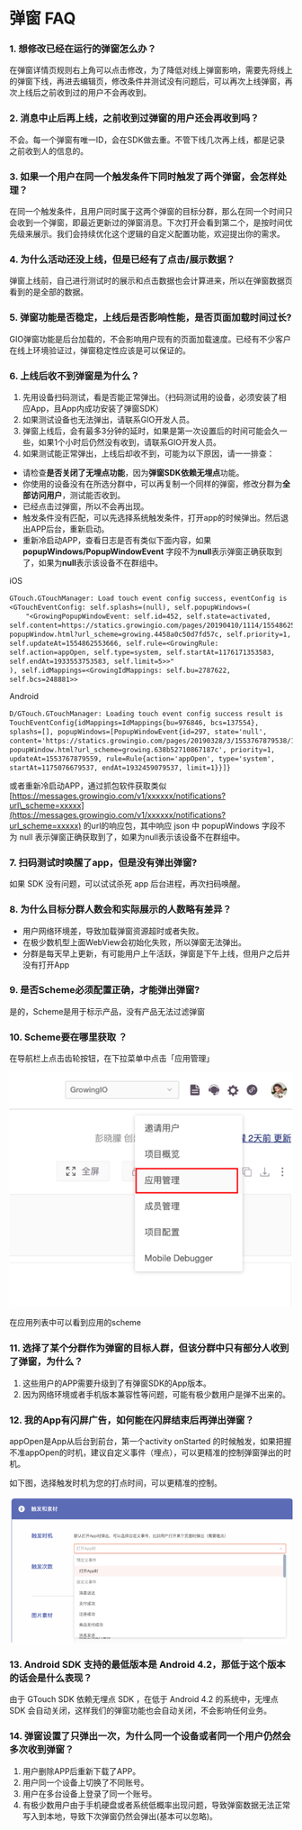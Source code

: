 # 弹窗 FAQ

### **1. 想修改已经在运行的弹窗怎么办？**

在弹窗详情页规则右上角可以点击修改，为了降低对线上弹窗影响，需要先将线上的弹窗下线，再进去编辑页，修改条件并测试没有问题后，可以再次上线弹窗，再次上线后之前收到过的用户不会再收到。

### 2. 消息中止后再上线，之前收到过弹窗的用户还会再收到吗？

不会。每一个弹窗有唯一ID，会在SDK做去重。不管下线几次再上线，都是记录之前收到人的信息的。

### **3. 如果一个用户在同一个触发条件下同时触发了两个弹窗，会怎样处理？**

在同一个触发条件，且用户同时属于这两个弹窗的目标分群，那么在同一个时间只会收到一个弹窗，即最近更新过的弹窗消息。下次打开会看到第二个，是按时间优先级来展示。我们会持续优化这个逻辑的自定义配置功能，欢迎提出你的需求。

### **4. 为什么活动还没上线，但是已经有了点击/展示数据？**

弹窗上线前，自己进行测试时的展示和点击数据也会计算进来，所以在弹窗数据页看到的是全部的数据。

### 5. 弹窗功能是否稳定，上线后是否影响性能，是否页面加载时间过长?

GIO弹窗功能是后台加载的，不会影响用户现有的页面加载速度。已经有不少客户在线上环境验证过，弹窗稳定性应该是可以保证的。

### **6. 上线后收不到弹窗是为什么？**

1. 先用设备扫码测试，看是否能正常弹出。（扫码测试用的设备，必须安装了相应App，且App内成功安装了弹窗SDK）
2. 如果测试设备也无法弹出，请联系GIO开发人员。
3. 弹窗上线后，会有最多3分钟的延时，如果是第一次设置后的时间可能会久一些，如果1个小时后仍然没有收到，请联系GIO开发人员。
4. 如果测试能正常弹出，上线后却收不到，可能为以下原因，请一一排查：

* 请检查**是否关闭了无埋点功能**，因为**弹窗SDK依赖无埋点**功能。
* 你使用的设备没有在所选分群中，可以再复制一个同样的弹窗，修改分群为**全部访问用户**，测试能否收到。
* 已经点击过弹窗，所以不会再出现。
* 触发条件没有匹配，可以先选择系统触发条件，打开app的时候弹出。然后退出APP后台，重新启动。
* 重新冷启动APP，查看日志是否有类似下面内容，如果**popupWindows/PopupWindowEvent** 字段不为**null**表示弹窗正确获取到了，如果为**null**表示该设备不在群组中。

iOS

```text
GTouch.GTouchManager: Load touch event config success, eventConfig is <GTouchEventConfig: self.splashs=(null), self.popupWindows=(
    "<GrowingPopupWindowEvent: self.id=452, self.state=activated, self.content=https://statics.growingio.com/pages/20190410/1114/1554862553584/1554862553584-popupWindow.html?url_scheme=growing.4458a0c50d7fd57c, self.priority=1, self.updateAt=1554862553666, self.rule=<GrowingRule: self.action=appOpen, self.type=system, self.startAt=1176171353583, self.endAt=1933553753583, self.limit=5>>"
), self.idMappings=<GrowingIdMappings: self.bu=2787622, self.bcs=248881>>
```

Android

```text
D/GTouch.GTouchManager: Loading touch event config success result is TouchEventConfig{idMappings=IdMappings{bu=976846, bcs=137554}, splashs=[], popupWindows=[PopupWindowEvent{id=297, state='null', content='https://statics.growingio.com/pages/20190328/3/1553767879538/1553767879538-popupWindow.html?url_scheme=growing.638b52710867187c', priority=1, updateAt=1553767879559, rule=Rule{action='appOpen', type='system', startAt=1175076679537, endAt=1932459079537, limit=1}}]}
```

或者重新冷启动APP，通过抓包软件获取类似[https://messages.growingio.com/v1/xxxxxx/notifications?url\_scheme=xxxxx](https://messages.growingio.com/v1/xxxxxx/notifications?url_scheme=xxxxx) 的url的响应包，其中响应 json 中 popupWindows 字段不为 null 表示弹窗正确获取到了，如果为null表示该设备不在群组中。

### **7. 扫码测试时唤醒了app，但是没有弹出弹窗?**

如果 SDK 没有问题，可以试试杀死 app 后台进程，再次扫码唤醒。

### 8. 为什么目标分群人数会和实际展示的人数略有差异？

* 用户网络环境差，导致加载弹窗资源超时或者失败。
* 在极少数机型上面WebView会初始化失败，所以弹窗无法弹出。
* 分群是每天早上更新，有可能用户上午活跃，弹窗是下午上线，但用户之后并没有打开App

### 9. 是否Scheme必须配置正确，才能弹出弹窗?

是的，Scheme是用于标示产品，没有产品无法过滤弹窗

### 10. Scheme要在哪里获取 ？

在导航栏上点击齿轮按钮，在下拉菜单中点击「应用管理」

![](../.gitbook/assets/image%20%2837%29.png)

在应用列表中可以看到应用的scheme

### 11. 选择了某个分群作为弹窗的目标人群，但该分群中只有部分人收到了弹窗，为什么？

1. 这些用户的APP需要升级到了有弹窗SDK的App版本。
2. 因为网络环境或者手机版本兼容性等问题，可能有极少数用户是弹不出来的。

### 12. 我的App有闪屏广告，如何能在闪屏结束后再弹出弹窗？

appOpen是App从后台到前台，第一个activity onStarted 的时候触发，如果把握不准appOpen的时机，建议自定义事件（埋点），可以更精准的控制弹窗弹出的时机。

如下图，选择触发时机为您的打点时间，可以更精准的控制。

![](../.gitbook/assets/image%20%2819%29.png)

### **13. Android SDK 支持的最低版本是 Android 4.2，那低于这个版本的话会是什么表现？**

由于 GTouch SDK 依赖无埋点 SDK ，在低于 Android 4.2 的系统中，无埋点 SDK 会自动关闭，这样我们的弹窗功能也会自动关闭，不会影响任何业务。

### 14. 弹窗设置了只弹出一次，为什么同一个设备或者同一个用户仍然会多次收到弹窗？

1. 用户删除APP后重新下载了APP。
2. 用户同一个设备上切换了不同账号。 
3. 用户在多台设备上登录了同一个账号。 
4. 有极少数用户由于手机硬盘或者系统低概率出现问题，导致弹窗数据无法正常写入到本地，导致下次弹窗仍然会弹出\(基本可以忽略\)。







